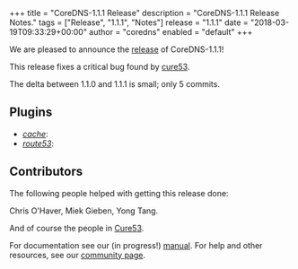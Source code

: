 +++
title = "CoreDNS-1.1.1 Release"
description = "CoreDNS-1.1.1 Release Notes."
tags = ["Release", "1.1.1", "Notes"]
release = "1.1.1"
date = "2018-03-19T09:33:29+00:00"
author = "coredns"
enabled = "default"
+++

We are pleased to announce the [release](https://github.com/coredns/coredns/releases/tag/v1.1.1) of
CoreDNS-1.1.1!

This release fixes a critical bug found by [cure53](/link).

The delta between 1.1.0 and 1.1.1 is small; only 5 commits.

## Plugins

* [*cache*](/plugins/cache):
* [*route53*](/plugins/route53):


## Contributors

The following people helped with getting this release done:

Chris O'Haver,
Miek Gieben,
Yong Tang.

And of course the people in [Cure53](https://cure53.de).

For documentation see our (in progress!) [manual](/manual). For help and other resources, see our
[community page](https://coredns.io/community/).
